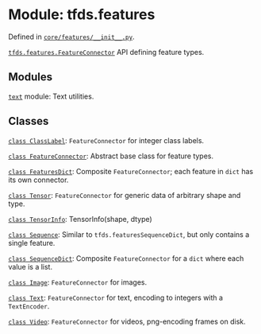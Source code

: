 <div itemscope itemtype="http://developers.google.com/ReferenceObject">
<meta itemprop="name" content="tfds.features" />
<meta itemprop="path" content="Stable" />
</div>

# Module: tfds.features



Defined in [`core/features/__init__.py`](https://github.com/tensorflow/datasets/tree/master/tensorflow_datasets/core/features/__init__.py).

<a href="../tfds/features/FeatureConnector.md"><code>tfds.features.FeatureConnector</code></a> API defining feature types.

## Modules

[`text`](../tfds/features/text.md) module: Text utilities.

## Classes

[`class ClassLabel`](../tfds/features/ClassLabel.md): `FeatureConnector` for integer class labels.

[`class FeatureConnector`](../tfds/features/FeatureConnector.md): Abstract base class for feature types.

[`class FeaturesDict`](../tfds/features/FeaturesDict.md): Composite `FeatureConnector`; each feature in `dict` has its own connector.

[`class Tensor`](../tfds/features/Tensor.md): `FeatureConnector` for generic data of arbitrary shape and type.

[`class TensorInfo`](../tfds/features/TensorInfo.md): TensorInfo(shape, dtype)

[`class Sequence`](../tfds/features/Sequence.md): Similar to `tfds.featuresSequenceDict`, but only contains a single feature.

[`class SequenceDict`](../tfds/features/SequenceDict.md): Composite `FeatureConnector` for a `dict` where each value is a list.

[`class Image`](../tfds/features/Image.md): `FeatureConnector` for images.

[`class Text`](../tfds/features/Text.md): `FeatureConnector` for text, encoding to integers with a `TextEncoder`.

[`class Video`](../tfds/features/Video.md): `FeatureConnector` for videos, png-encoding frames on disk.

